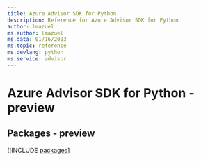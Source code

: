 ```yaml
---
title: Azure Advisor SDK for Python
description: Reference for Azure Advisor SDK for Python
author: lmazuel
ms.author: lmazuel
ms.data: 01/16/2023
ms.topic: reference
ms.devlang: python
ms.service: advisor
---
```

# Azure Advisor SDK for Python - preview
## Packages - preview
[!INCLUDE [packages](advisor-index.md)]